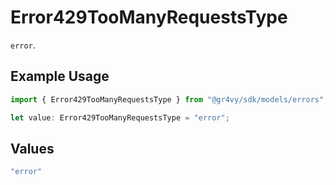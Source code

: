 # Error429TooManyRequestsType

`error`.

## Example Usage

```typescript
import { Error429TooManyRequestsType } from "@gr4vy/sdk/models/errors";

let value: Error429TooManyRequestsType = "error";
```

## Values

```typescript
"error"
```